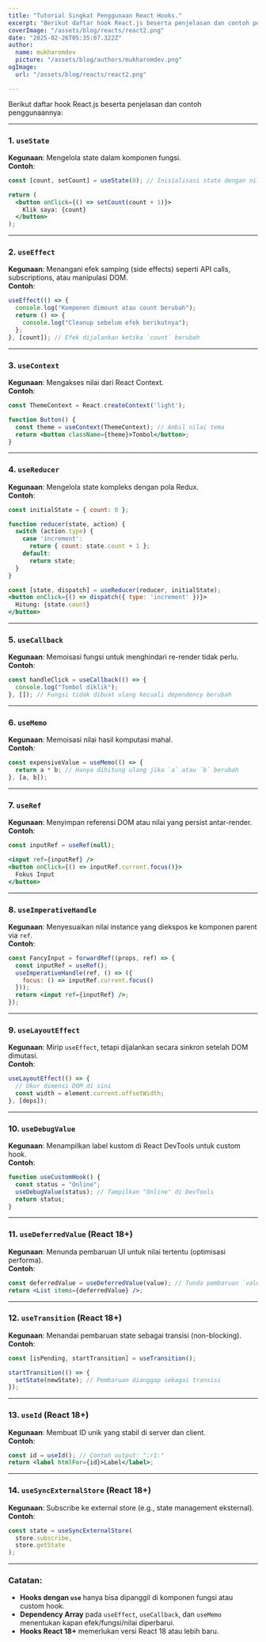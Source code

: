 ```yaml
---
title: "Tutorial Singkat Penggunaan React Hooks."
excerpt: "Berikut daftar hook React.js beserta penjelasan dan contoh penggunaannya:"
coverImage: "/assets/blog/reacts/react2.png"
date: "2025-02-26T05:35:07.322Z"
author:
  name: mukharomdev
  picture: "/assets/blog/authors/mukharomdev.png"
ogImage:
  url: "/assets/blog/reacts/react2.png"

---
```

Berikut daftar hook React.js beserta penjelasan dan contoh penggunaannya:

---

### 1. **`useState`**
**Kegunaan**: Mengelola state dalam komponen fungsi.  
**Contoh**:
```jsx
const [count, setCount] = useState(0); // Inisialisasi state dengan nilai 0

return (
  <button onClick={() => setCount(count + 1)}>
    Klik saya: {count}
  </button>
);
```

---

### 2. **`useEffect`**
**Kegunaan**: Menangani efek samping (side effects) seperti API calls, subscriptions, atau manipulasi DOM.  
**Contoh**:
```jsx
useEffect(() => {
  console.log("Komponen dimount atau count berubah");
  return () => {
    console.log("Cleanup sebelum efek berikutnya");
  };
}, [count]); // Efek dijalankan ketika `count` berubah
```

---

### 3. **`useContext`**
**Kegunaan**: Mengakses nilai dari React Context.  
**Contoh**:
```jsx
const ThemeContext = React.createContext('light');

function Button() {
  const theme = useContext(ThemeContext); // Ambil nilai tema
  return <button className={theme}>Tombol</button>;
}
```

---

### 4. **`useReducer`**
**Kegunaan**: Mengelola state kompleks dengan pola Redux.  
**Contoh**:
```jsx
const initialState = { count: 0 };

function reducer(state, action) {
  switch (action.type) {
    case 'increment':
      return { count: state.count + 1 };
    default:
      return state;
  }
}

const [state, dispatch] = useReducer(reducer, initialState);
<button onClick={() => dispatch({ type: 'increment' })}>
  Hitung: {state.count}
</button>
```

---

### 5. **`useCallback`**
**Kegunaan**: Memoisasi fungsi untuk menghindari re-render tidak perlu.  
**Contoh**:
```jsx
const handleClick = useCallback(() => {
  console.log("Tombol diklik");
}, []); // Fungsi tidak dibuat ulang kecuali dependency berubah
```

---

### 6. **`useMemo`**
**Kegunaan**: Memoisasi nilai hasil komputasi mahal.  
**Contoh**:
```jsx
const expensiveValue = useMemo(() => {
  return a * b; // Hanya dihitung ulang jika `a` atau `b` berubah
}, [a, b]);
```

---

### 7. **`useRef`**
**Kegunaan**: Menyimpan referensi DOM atau nilai yang persist antar-render.  
**Contoh**:
```jsx
const inputRef = useRef(null);

<input ref={inputRef} />
<button onClick={() => inputRef.current.focus()}>
  Fokus Input
</button>
```

---

### 8. **`useImperativeHandle`**
**Kegunaan**: Menyesuaikan nilai instance yang diekspos ke komponen parent via `ref`.  
**Contoh**:
```jsx
const FancyInput = forwardRef((props, ref) => {
  const inputRef = useRef();
  useImperativeHandle(ref, () => ({
    focus: () => inputRef.current.focus()
  }));
  return <input ref={inputRef} />;
});
```

---

### 9. **`useLayoutEffect`**
**Kegunaan**: Mirip `useEffect`, tetapi dijalankan secara sinkron setelah DOM dimutasi.  
**Contoh**:
```jsx
useLayoutEffect(() => {
  // Ukur dimensi DOM di sini
  const width = element.current.offsetWidth;
}, [deps]);
```

---

### 10. **`useDebugValue`**
**Kegunaan**: Menampilkan label kustom di React DevTools untuk custom hook.  
**Contoh**:
```jsx
function useCustomHook() {
  const status = "Online";
  useDebugValue(status); // Tampilkan "Online" di DevTools
  return status;
}
```

---

### 11. **`useDeferredValue`** (React 18+)
**Kegunaan**: Menunda pembaruan UI untuk nilai tertentu (optimisasi performa).  
**Contoh**:
```jsx
const deferredValue = useDeferredValue(value); // Tunda pembaruan `value`
return <List items={deferredValue} />;
```

---

### 12. **`useTransition`** (React 18+)
**Kegunaan**: Menandai pembaruan state sebagai transisi (non-blocking).  
**Contoh**:
```jsx
const [isPending, startTransition] = useTransition();

startTransition(() => {
  setState(newState); // Pembaruan dianggap sebagai transisi
});
```

---

### 13. **`useId`** (React 18+)
**Kegunaan**: Membuat ID unik yang stabil di server dan client.  
**Contoh**:
```jsx
const id = useId(); // Contoh output: ":r1:"
return <label htmlFor={id}>Label</label>;
```

---

### 14. **`useSyncExternalStore`** (React 18+)
**Kegunaan**: Subscribe ke external store (e.g., state management eksternal).  
**Contoh**:
```jsx
const state = useSyncExternalStore(
  store.subscribe,
  store.getState
);
```

---

### Catatan:
- **Hooks dengan `use`** hanya bisa dipanggil di komponen fungsi atau custom hook.
- **Dependency Array** pada `useEffect`, `useCallback`, dan `useMemo` menentukan kapan efek/fungsi/nilai diperbarui.
- **Hooks React 18+** memerlukan versi React 18 atau lebih baru.